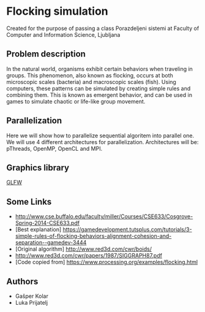 # Flocking simulation
Created for the purpose of passing a class Porazdeljeni sistemi at Faculty of Computer and Information Science, Ljubljana

## Problem description
In the natural world, organisms exhibit certain behaviors when traveling in groups. This phenomenon, also known as flocking, occurs at both microscopic scales (bacteria) and macroscopic scales (fish). Using computers, these patterns can be simulated by creating simple rules and combining them. This is known as emergent behavior, and can be used in games to simulate chaotic or life-like group movement.

## Parallelization
Here we will show how to parallelize sequential algoritem into parallel one. We will use 4 different architectures for parallelization. Architectures will be: pThreads, OpenMP, OpenCL and MPI.

## Graphics library
[GLFW](http://www.glfw.org)
 
## Some Links
 - http://www.cse.buffalo.edu/faculty/miller/Courses/CSE633/Cosgrove-Spring-2014-CSE633.pdf
 - [Best explanation] https://gamedevelopment.tutsplus.com/tutorials/3-simple-rules-of-flocking-behaviors-alignment-cohesion-and-separation--gamedev-3444
 - [Original algorithm] http://www.red3d.com/cwr/boids/
 - http://www.red3d.com/cwr/papers/1987/SIGGRAPH87.pdf
 - [Code copied from] https://www.processing.org/examples/flocking.html
 
## Authors
 - Gašper Kolar
 - Luka Prijatelj
